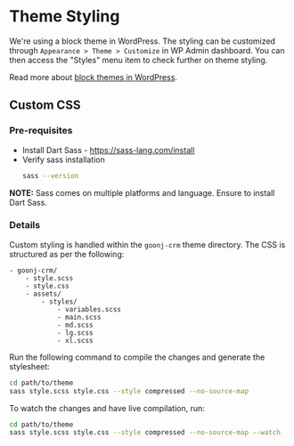 # Theme Styling

We're using a block theme in WordPress. The styling can be customized through `Appearance > Theme > Customize` in WP Admin dashboard. You can then access the "Styles" menu item to check further on theme styling.

Read more about [block themes in WordPress](https://www.wpzoom.com/blog/what-are-wordpress-block-themes/#:~:text=Block%20themes%20simplify%20the%20website,customization%20directly%20from%20the%20editor.).

## Custom CSS

### Pre-requisites
- Install Dart Sass - https://sass-lang.com/install
- Verify sass installation
    ```sh
    sass --version
    ```

**NOTE:** Sass comes on multiple platforms and language. Ensure to install Dart Sass.

### Details
Custom styling is handled within the `goonj-crm` theme directory. The CSS is structured as per the following:
```
- goonj-crm/
    - style.scss
    - style.css
    - assets/
        - styles/
            - variables.scss
            - main.scss
            - md.scss
            - lg.scss
            - xl.scss
```

Run the following command to compile the changes and generate the stylesheet:
```sh
cd path/to/theme
sass style.scss style.css --style compressed --no-source-map
```

To watch the changes and have live compilation, run:
```sh
cd path/to/theme
sass style.scss style.css --style compressed --no-source-map --watch
```
